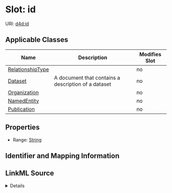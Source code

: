 

# Slot: id

URI: [d4d:id](http://w3id.org/ontogpt/datasheetid)



<!-- no inheritance hierarchy -->





## Applicable Classes

| Name | Description | Modifies Slot |
| --- | --- | --- |
| [RelationshipType](RelationshipType.md) |  |  no  |
| [Dataset](Dataset.md) | A document that contains a description of a dataset |  no  |
| [Organization](Organization.md) |  |  no  |
| [NamedEntity](NamedEntity.md) |  |  no  |
| [Publication](Publication.md) |  |  no  |







## Properties

* Range: [String](String.md)





## Identifier and Mapping Information








## LinkML Source

<details>
```yaml
name: id
alias: id
domain_of:
- NamedEntity
- Publication
range: string

```
</details>